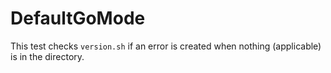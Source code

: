 # DefaultGoMode

This test checks `version.sh` if an error is created when nothing (applicable) is in the directory.

